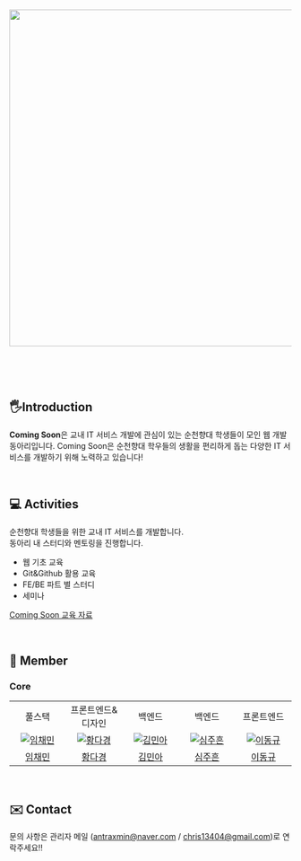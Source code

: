 <br><br><br>
<p align = "center">
<img width = 600px src = "https://github.com/COMING-SOON-SCH/.github/assets/100592495/f5565a61-6f20-44c7-94bf-f5342bb81b87"/)
"/>
<br><br><br>
</p>

<br>

## 🖐️Introduction
**Coming Soon**은 교내 IT 서비스 개발에 관심이 있는 순천향대 학생들이 모인 웹 개발 동아리입니다. Coming Soon은 순천향대 학우들의 생활을 편리하게 돕는 다양한 IT 서비스를 개발하기 위해 노력하고 있습니다!

<br>

## 💻 Activities
순천향대 학생들을 위한 교내 IT 서비스를 개발합니다. <br>
동아리 내 스터디와 멘토링을 진행합니다.

- 웹 기초 교육
- Git&Github 활용 교육
- FE/BE 파트 별 스터디
- 세미나

[Coming Soon 교육 자료](https://coming-soon.oopy.io/)

<br>

## 🦕 Member
### Core
<table>
<tr>
<td align="center"> 풀스택</td>
<td align="center"> 프론트엔드&디자인</td>
<td align="center"> 백엔드</td>
<td align="center"> 백엔드</td>
<td align="center"> 프론트엔드</td>


</tr>
  <tr>
     <td align="center" width="120px">
      <a href="https://github.com/Antraxmin" target="_blank">
        <img src="https://github.com/Antraxmin.png" alt="임채민" />
      </a>
    </td>
    <td align="center" width="120px">
      <a href="https://github.com/Monixc" target="_blank">
        <img src="https://github.com/Monixc.png" alt="황다경" />
      </a>
    </td>
    <td align="center" width="120px">
     <a href="https://github.com/Ogu1208" target="_blank">
        <img src="https://github.com/Ogu1208.png" alt="김민아" />
      </a>
    </td>
    <td align="center" width="120px">
      <a href="https://github.com/tejava7177" target="_blank">
        <img src="https://github.com/tejava7177.png" alt="심주흔" />
      </a>
    </td>
     <td align="center" width="120px">
      <a href="https://github.com/LDK1009" target="_blank">
        <img src="https://github.com/LDK1009.png" alt="이동규" />
      </a>
    </td>

  </tr>
  <tr>
    <td align="center">
      <a href="https://github.com/Antraxmin" target="_blank">
       임채민
      </a>
    </td>
     <td align="center">
      <a href="https://github.com/Monixc" target="_blank">
      황다경
      </a>
    </td> 
     <td align="center">
      <a href="https://github.com/Ogu1208" target="_blank">
      김민아
      </a>
       <td align="center">
      <a href="https://github.com/tejava7177" target="_blank">
        심주흔
      </a>
    </td>
     <td align="center">
      <a href="https://github.com/LDK1009" target="_blank">
       이동규
      </a>
    </td>
  </tr>
</table>

<br>

## ✉️ Contact
문의 사항은 관리자 메일 (antraxmin@naver.com / chris13404@gmail.com)로 연락주세요‼️
